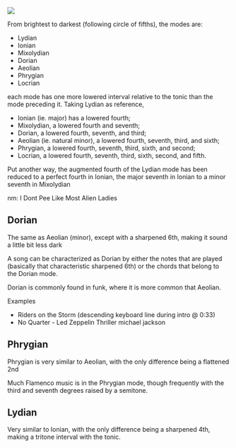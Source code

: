 
![](/assets/images/2022-06-16-07-28-46.png)

From brightest to darkest (following circle of fifths), the modes are:
- Lydian
- Ionian
- Mixolydian
- Dorian
- Aeolian
- Phrygian
- Locrian

each mode has one more lowered interval relative to the tonic than the mode preceding it. Taking Lydian as reference,
- Ionian (ie. major) has a lowered fourth; 
- Mixolydian, a lowered fourth and seventh; 
- Dorian, a lowered fourth, seventh, and third; 
- Aeolian (ie. natural minor), a lowered fourth, seventh, third, and sixth; 
- Phrygian, a lowered fourth, seventh, third, sixth, and second;
- Locrian, a lowered fourth, seventh, third, sixth, second, and fifth.

Put another way, the augmented fourth of the Lydian mode has been reduced to a perfect fourth in Ionian, the major seventh in Ionian to a minor seventh in Mixolydian

nm: I Dont Pee Like Most Alien Ladies

## Dorian
The same as Aeolian (minor), except with a sharpened 6th, making it sound a little bit less dark

A song can be characterized as Dorian by either the notes that are played (basically that characteristic sharpened 6th) or the chords that belong to the Dorian mode.

Dorian is commonly found in funk, where it is more common that Aeolian.

Examples
- Riders on the Storm (descending keyboard line during intro @ 0:33)
- No Quarter - Led Zeppelin
Thriller michael jackson

## Phrygian
Phrygian is very similar to Aeolian, with the only difference being a flattened 2nd

Much Flamenco music is in the Phrygian mode, though frequently with the third and seventh degrees raised by a semitone.

## Lydian
Very similar to Ionian, with the only difference being a sharpened 4th, making a tritone interval with the tonic.